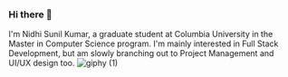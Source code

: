 ### Hi there 👋

I'm Nidhi Sunil Kumar, a graduate student at Columbia University in the Master in Computer Science program. I'm mainly interested in Full Stack Development, but am slowly branching out to Project Management and UI/UX design too. ![giphy (1)](https://user-images.githubusercontent.com/63041917/141607563-e8dfad91-9a36-45c9-a448-fcaf5bee7093.gif)
